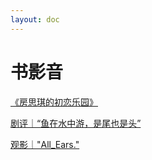 ```yaml
---
layout: doc
---
```


# 书影音

[《房思琪的初恋乐园》](/Blog/《房思琪的初恋乐园》.md)

[剧评｜“鱼在水中游，是尾也是头”](/Blog/剧评｜“鱼在水中游，是尾也是头”.md)

[观影｜"All_Ears."](/Blog/观影｜"AllEars.".md)
